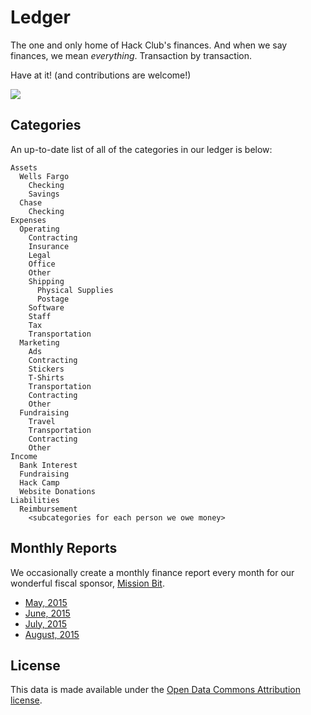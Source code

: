 # Ledger

The one and only home of Hack Club's finances. And when we say finances, we mean _everything_. Transaction by transaction.

Have at it! (and contributions are welcome!)

![](http://i.imgur.com/T6VD4Lp.gif)

## Categories

An up-to-date list of all of the categories in our ledger is below:

```
Assets
  Wells Fargo
    Checking
    Savings
  Chase
    Checking
Expenses
  Operating
    Contracting
    Insurance
    Legal
    Office
    Other
    Shipping
      Physical Supplies
      Postage
    Software
    Staff
    Tax
    Transportation
  Marketing
    Ads
    Contracting
    Stickers
    T-Shirts
    Transportation
    Contracting
    Other
  Fundraising
    Travel
    Transportation
    Contracting
    Other
Income
  Bank Interest
  Fundraising
  Hack Camp
  Website Donations
Liabilities
  Reimbursement
    <subcategories for each person we owe money>
```

## Monthly Reports

We occasionally create a monthly finance report every month for our wonderful fiscal sponsor, [Mission Bit](http://www.missionbit.com/).

- [May, 2015](monthly_reports/15_05.csv)
- [June, 2015](monthly_reports/15_06.csv)
- [July, 2015](monthly_reports/15_07.csv)
- [August, 2015](monthly_reports/15_08.csv)

## License

This data is made available under the [Open Data Commons Attribution license](LICENSE).

